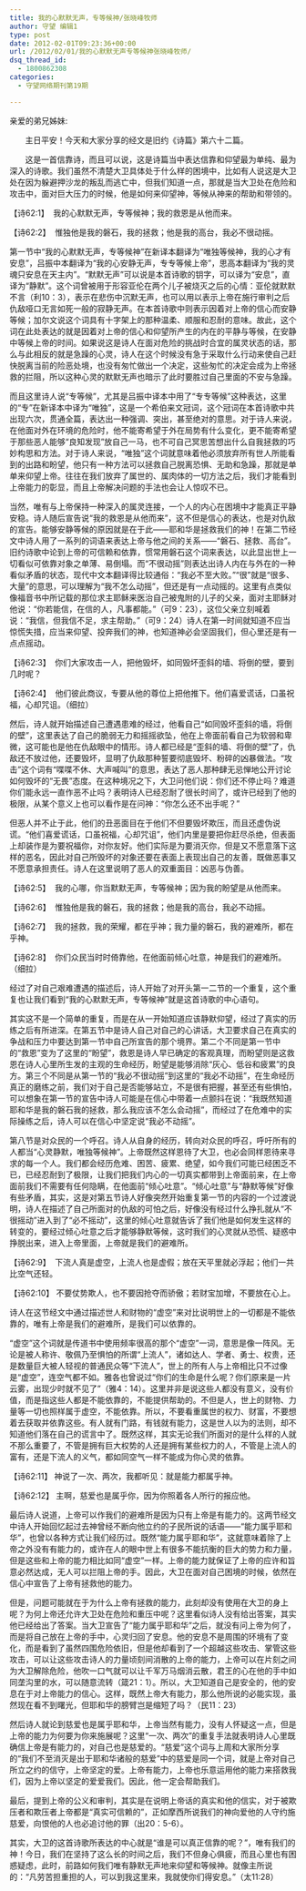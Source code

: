 ```yaml
---
title: 我的心默默无声，专等候神/张晓峰牧师
author: 守望 编辑1
type: post
date: 2012-02-01T09:23:36+00:00
url: /2012/02/01/我的心默默无声专等候神张晓峰牧师/
dsq_thread_id:
  - 1800862308
categories:
  - 守望网络期刊第19期

---
```

<p style="text-align: left;" align="center">
  亲爱的弟兄姊妹:
</p>

<p style="text-align: left;" align="center">
         主日平安！今天和大家分享的经文是旧约《诗篇》第六十二篇。
</p>

       这是一首信靠诗，而且可以说，这是诗篇当中表达信靠和仰望最为单纯、最为深入的诗歌。我们虽然不清楚大卫具体处于什么样的困境中，比如有人说这是大卫处在因为躲避押沙龙的叛乱而逃亡中，但我们知道一点，那就是当大卫处在危险和攻击中，面对巨大压力的时候，他是如何来仰望神，等候从神来的帮助和带领的。<!--more-->

【诗62:1】  我的心默默无声，专等候神；我的救恩是从他而来。

【诗62:2】  惟独他是我的磐石，我的拯救；他是我的高台，我必不很动摇。

第一节中“我的心默默无声，专等候神”在新译本翻译为“唯独等候神，我的心才有安息”，吕振中本翻译为“我的心安静无声，专专等候上帝”，思高本翻译为“我的灵魂只安息在天主内”。“默默无声”可以说是本首诗歌的钥字，可以译为“安息”，直译为“静默”。这个词曾被用于形容亚伦在两个儿子被烧灭之后的心情：亚伦就默默不言（利10：3），表示在悲伤中沉默无声，也可以用以表示上帝在施行审判之后仇敌哑口无言如死一般的寂静无声。在本首诗歌中则表示因着对上帝的信心而安静等候；加尔文说这个词具有十字架上的那种温柔、顺服和忍耐的意味。故此，这个词在此处表达的就是因着对上帝的信心和仰望所产生的内在的平静与等候，在安静中等候上帝的时间。如果说这是诗人在面对危险的挑战时合宜的属灵状态的话，那么与此相反的就是急躁的心灵，诗人在这个时候没有急于采取什么行动来使自己赶快脱离当前的险恶处境，也没有匆忙做出一个决定，这些匆忙的决定会成为上帝拯救的拦阻，所以这种心灵的默默无声也暗示了此时要胜过自己里面的不安与急躁。

而且这里诗人说“专等候”，尤其是吕振中译本中用了“专专等候”这种表达，这里的“专”在新译本中译为“唯独”，这是一个希伯来文冠词，这个冠词在本首诗歌中共出现六次，贯通全篇，表达出一种强调、突出，甚至绝对的意思。对于诗人来说，在他面对外在环境的危险时，他不能寄希望于外在局势有什么变化，更不能寄希望于那些恶人能够“良知发现”放自己一马，也不可自己冥思苦想出什么自我拯救的巧妙构思和方法。对于诗人来说，“唯独”这个词就意味着他必须放弃所有世人所能看到的出路和盼望，他只有一种方法可以拯救自己脱离恐惧、无助和急躁，那就是单单来仰望上帝。往往在我们放弃了属世的、属肉体的一切方法之后，我们才能看到上帝能力的彰显，而且上帝解决问题的手法也会让人惊叹不已。

当然，唯有与上帝保持一种深入的属灵连接，一个人的内心在困境中才能真正平静安稳。诗人随后宣告说“我的救恩是从他而来”，这不但是信心的表达，也是对仇敌的宣告。能够安静等候的原因就是在于此——耶和华是拯救我们的神！在第二节经文中诗人用了一系列的词语来表达上帝与他之间的关系——“磐石、拯救、高台”。旧约诗歌中论到上帝的可信赖和依靠，惯常用磐石这个词来表达，以此显出世上一切看似可依靠对象之单薄、易倒塌。而“不很动摇”则表达出诗人内在与外在的一种看似矛盾的状态，现代中文本翻译得比较通俗：“我必不至大败。”“很”就是“很多、大量”的意思，可以理解为“我不怎么动摇”，但还是有一点动摇的。这里有点类似像福音书中所记载的那位求主耶稣来医治自己被鬼附的儿子的父亲，面对主耶稣对他说：“你若能信，在信的人，凡事都能。”（可9：23），这位父亲立刻喊着说：“我信，但我信不足，求主帮助。”（可9：24）诗人在第一时间就知道不应当惊慌失措，应当来仰望、投奔我们的神，也知道神必会坚固我们，但心里还是有一点点摇动。

【诗62:3】  你们大家攻击一人，把他毁坏，如同毁坏歪斜的墙、将倒的壁，要到几时呢？

【诗62:4】  他们彼此商议，专要从他的尊位上把他推下。他们喜爱谎话，口虽祝福，心却咒诅。（细拉）

然后，诗人就开始描述自己遭遇患难的经过，他看自己“如同毁坏歪斜的墙，将倒的壁”，这里表达了自己的脆弱无力和摇摇欲坠，他在上帝面前看自己为软弱和卑微，这可能也是他在仇敌眼中的情形。诗人都已经是“歪斜的墙、将倒的壁”了，仇敌还不放过他，还要毁坏，显明了仇敌那种誓要彻底毁坏、粉碎的凶暴做法。“攻击”这个词有“喋喋不休、大声喊叫”的意思，表达了恶人那种肆无忌惮地公开讨论如何毁坏的“无畏”态度。在这种境况之下，大卫问他们说：你们还不停止吗？难道你们能永远一直作恶不止吗？表明诗人已经忍耐了很长时间了，或许已经到了他的极限，从某个意义上也可以看作是在问神：“你怎么还不出手呢？”

但恶人并不止于此，他们的丑恶面目在于他们不但要毁坏欺压，而且还虚伪说谎。“他们喜爱谎话，口虽祝福，心却咒诅”，他们内里是要把你赶尽杀绝，但表面上却装作是为要祝福你，对你友好。他们实际是为要消灭你，但是又不愿意落下这样的恶名，因此对自己所毁坏的对象还要在表面上表现出自己的友善，既做恶事又不愿意承担责任。诗人在这里说明了恶人的双重面目：凶恶与伪善。

【诗62:5】  我的心哪，你当默默无声，专等候神；因为我的盼望是从他而来。

【诗62:6】  惟独他是我的磐石，我的拯救；他是我的高台，我必不动摇。

【诗62:7】  我的拯救，我的荣耀，都在乎神；我力量的磐石，我的避难所，都在乎神。

【诗62:8】  你们众民当时时倚靠他，在他面前倾心吐意，神是我们的避难所。（细拉）

经过了对自己艰难遭遇的描述后，诗人开始了对开头第一二节的一个重复，这个重复也让我们看到“我的心默默无声，专等候神”就是这首诗歌的中心语句。

其实这不是一个简单的重复，而是在从一开始知道应该静默仰望，经过了真实的历练之后有所进深。在第五节中是诗人自己对自己的心讲话，大卫要求自己在真实的争战和压力中要达到第一节中自己所宣告的那个境界。第二个不同是第一节中的“救恩”变为了这里的“盼望”，救恩是诗人早已确定的客观真理，而盼望则是这救恩在诗人心里所生发的主观的生命经历，盼望是能够消除“灰心、低谷和疲累”的良方。第三个不同是从第一节的“我必不很动摇”到这里的“我必不动摇”，在生命经历真正的磨练之前，我们对于自己是否能够站立，不是很有把握，甚至还有些惧怕，可以想象在第一节的宣告中诗人可能是在信心中带着一点颤抖在说：“我既然知道耶和华是我的磐石我的拯救，那么我应该不怎么会动摇”，而经过了在危难中的实际操练之后，诗人可以在信心中坚定说“我必不动摇”。

第八节是对众民的一个呼召。诗人从自身的经历，转向对众民的呼召，呼吁所有的人都当“心灵静默，唯独等候神”。上帝既然这样恩待了大卫，也必会同样恩待来寻求的每一个人。我们都会经历危难、困苦、疲累、绝望，如今我们可能已经困乏不已，已经忍耐到了极限，让我们把我们内心的一切真实都带到上帝面前来，在上帝面前我们不需要有任何隐瞒，在他面前“倾心吐意”。“倾心吐意”与“静默等候”好像有些矛盾，其实，这是对第五节诗人好像突然开始重复第一节的内容的一个过渡说明，诗人在描述了自己所面对的仇敌的可怕之后，好像没有经过什么挣扎就从“不很摇动”进入到了“必不摇动”，这里的倾心吐意就告诉了我们他是如何发生这样的转变的，要经过倾心吐意之后才能够静默等候，这时我们的心灵就从恐慌、疑惑中挣脱出来，进入上帝里面，上帝就是我们的避难所。

【诗62:9】  下流人真是虚空，上流人也是虚假；放在天平里就必浮起；他们一共比空气还轻。

【诗62:10】 不要仗势欺人，也不要因抢夺而骄傲；若财宝加增，不要放在心上。

诗人在这节经文中通过描述世人和财物的“虚空”来对比说明世上的一切都是不能依靠的，唯有上帝是我们的避难所，是我们可以依靠的。

“虚空”这个词就是传道书中使用频率很高的那个“虚空”一词，意思是像一阵风。无论是被人称许、敬佩乃至惧怕的所谓“上流人”，诸如达人、学者、勇士、权贵，还是数量巨大被人轻视的普通民众等“下流人”，世上的所有人与上帝相比只不过像是“虚空”，连空气都不如。雅各也曾说过“你们的生命是什么呢？你们原来是一片云雾，出现少时就不见了”（雅4：14）。这里并非是说这些人都没有意义，没有价值，而是指这些人都是不能依靠的，不能提供帮助的。不但是人，世上的财物、力量等一切也照样属于虚空，不能依靠。所以，不要看重属世的权力、财富，不要想着去获取并依靠这些。有人就有门路，有钱就有能力，这是世人以为的法则，却不知道他们落在自己的谎言中了。既然这样，其实无论我们所面对的是什么样的人就不那么重要了，不管是拥有巨大权势的人还是拥有某些权力的人，不管是上流人的富有，还是下流人的义气，都如同空气一样不能成为你心灵的依靠。

【诗62:11】 神说了一次、两次，我都听见：就是能力都属乎神。

【诗62:12】 主啊，慈爱也是属乎你，因为你照着各人所行的报应他。

最后诗人说道，上帝可以作我们的避难所是因为只有上帝是有能力的。这两节经文中诗人开始回忆起过去神曾经不断向他立约的子民所说的话语——“能力属乎耶和华”，也曾以各种方式让我们经历过。既然“能力属乎耶和华”，这就意味着除了上帝之外没有有能力的，或许在人的眼中世上有很多不能抗衡的巨大的势力和力量，但是这些和上帝的能力相比如同“虚空”一样。上帝的能力就保证了上帝的应许和旨意必然达成，无人可以拦阻上帝的手。因此，大卫在面对自己困境的时候，依然在信心中宣告了上帝有拯救他的能力。

但是，问题可能就在于为什么上帝有拯救的能力，此刻却没有使用在大卫的身上呢？为何上帝还允许大卫处在危险和重压中呢？这里看似诗人没有给出答案，其实他已经给出了答案。当大卫宣告了“能力属乎耶和华”之后，就没有问上帝为何了，而是将自己放在上帝的手中，心灵归回了安息。他的安息不是周围的环境有了变化，而是看到了虽然四围危险依旧，但是他却看到了一个超越这些攻击、掌管这些攻击，可以让这些攻击诗人的力量顷刻间消散的上帝的能力，上帝可以在片刻之间为大卫解除危险，他吹一口气就可以让千军万马烟消云散，君王的心在他的手中如同垄沟里的水，可以随意流转（箴21：1）。所以，大卫知道自己是安全的，他的安息在于对上帝能力的信心。这样，既然上帝大有能力，那么他所说的必能实现，虽然现在看不到曙光，但耶和华的膀臂岂是缩短了吗？（民11：23）

然后诗人就论到慈爱也是属乎耶和华，上帝当然有能力，没有人怀疑这一点，但是上帝的能力为何要为你来施展呢？这里“一次、两次”的重复手法就表明诗人心里既确信上帝是有能力的，对自己也是慈爱的。“慈爱”这个词与上周和大家所分享的“我们不至消灭是出于耶和华诸般的慈爱”中的慈爱是同一个词，就是上帝对自己所立之约的信守，上帝坚定的爱。上帝有能力，上帝也乐意运用他的能力来搭救我们，因为上帝以坚定的爱爱我们。因此，他一定会帮助我们。

最后，提到上帝的公义和审判，其实是在说明上帝话的真实和他的信实，对于被欺压者和欺压者上帝都是“真实可信赖的”，正如摩西所说我们的神向爱他的人守约施慈爱，向恨他的人也必追讨他的罪（出20：5-6）。

其实，大卫的这首诗歌所表达的中心就是“谁是可以真正信靠的呢？”，唯有我们的神！今日，我们在坚持了这么长的时间之后，我们不但身心俱疲，而且心里也有困惑疑虑，此时，前路如何我们唯有静默无声地来仰望和等候神。就像主所说的：“凡劳苦担重担的人，可以到我这里来，我就使你们得安息。”（太11:28）